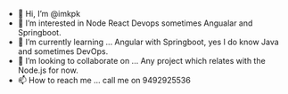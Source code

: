 - 👋 Hi, I’m @imkpk
- 👀 I’m interested in Node React Devops sometimes Angualar and Springboot.
- 🌱 I’m currently learning ... Angular with Springboot, yes I do know Java and sometimes DevOps.
- 💞️ I’m looking to collaborate on ... Any project which relates with the Node.js for now. 
- 📫 How to reach me ... call me on 9492925536

<!---
imkpk/imkpk is a ✨ special ✨ repository because its `README.md` (this file) appears on your GitHub profile.
You can click the Preview link to take a look at your changes.
--->
